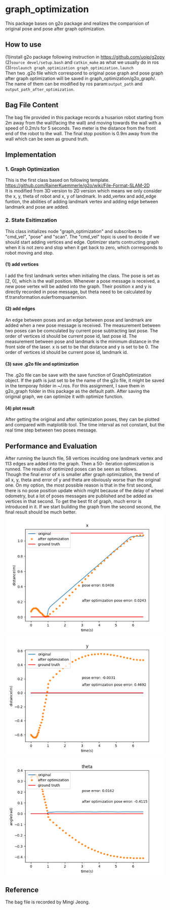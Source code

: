 # graph_optimization
This package bases on g2o package and realizes the comparision of original pose and pose after graph optimization.

## How to use
(1)install g2o package following instruction in https://github.com/uoip/g2opy  
(2)`source devel/setup.bash` and `catkin_make` as what we usually do in ros  
(3)`roslaunch graph_optimization graph_optimization.launch`  
Then two .g2o file which correspond to original pose graph and pose graph after graph optimization will be saved in graph_optimization/g2o_graph/. The name of them can be modified by ros param:`output_path` and `output_path_after_optimization`. 

## Bag File Content
The bag file provided in this package records a husarion robot starting from 2m away from the wall(facing the wall) and moving towards the wall with a speed of 0.2m/s for 5 seconds. Two meter is the distance from the front end of the robot to the wall. The final stop position is 0.9m away from the wall which can be seen as ground truth. 

## Implementation
### 1. Graph Optimization 
This is the first class based on following template.  
https://github.com/RainerKuemmerle/g2o/wiki/File-Format-SLAM-2D  
It is modified from 3D version to 2D version which means we only consider the x, y, theta of robot and x, y of landmark. In add_vertex and add_edge funtion, the abilities of adding landmark vertex and adding edge between landmark and pose are added.

### 2. State Esitimzation
This class initializes node "graph_optimization" and subscribes to "cmd_vel", "pose" and "scan". The "cmd_vel" topic is used to decide if we should start adding vertices and edge. Optimizer starts contructing graph when it is not zero and stop when it get back to zero, which corresponds to robot moving and stop. 
#### (1) add vertices  
I add the first landmark vertex when initialing the class. The pose is set as [2, 0], which is the wall position. Whenever a pose message is received, a new pose vertex will be added into the graph. Their position x and y is directly recorded in pose message, but theta need to be calculated by tf.transformation.eulerfromquarternion.
#### (2) add edges
An edge between poses and an edge between pose and landmark are added when a new pose message is received. The measurement between two poses can be comculated by current pose subtracting last pose. The order of vertices id should be current pose id, last pose id. The measurement between pose and landmark is the minimum distance in the front side of the laser. x is set to be that distance and y is set to be 0. The order of vertices id should be current pose id, landmark id.
#### (3) save .g2o file and optimization
The .g2o file can be save with the save function of GraphOptimization object. If the path is just set to be the name of the g2o file, it might be saved in the temporay folder in ~/.ros. For this assignment, I save them in g2o_graph folder in this package as the default path. After saving the original graph, we can optimize it with optimize function.
#### (4) plot result
After getting the original and after optimization poses, they can be plotted and compared with matplotlib tool. The time interval as not constant, but the real time step between two poses message.

## Performance and Evaluation
After running the launch file, 58 vertices inculding one landmark vertex and 113 edges are added into the graph. Then a 50- iteration optimization is runned. The results of optimized poses can be seen as follows.  
Though the final error of x is smaller after graph optimization, the trend of all x, y, theta and error of y and theta are obviously worse than the original one. On my option, the most possible reason is that in the first second, there is no pose position update which might because of the delay of wheel odometry, but a lot of poses messages are published and be added as vertices in that second. To get the best fit of graph, much error is introduced in it. If we start building the graph from the second second, the final result should be much better.
![pose_x](https://github.com/sixer51/graph_optimization/blob/master/results/x.png)
![pose_y](https://github.com/sixer51/graph_optimization/blob/master/results/y.png)  
![pose_theta](https://github.com/sixer51/graph_optimization/blob/master/results/theta.png)  

## Reference
The bag file is recorded by Mingi Jeong.
